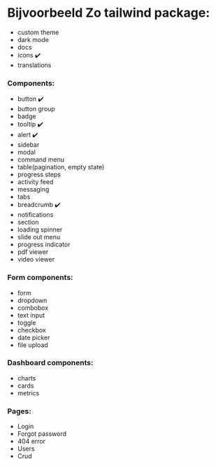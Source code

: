 # Bijvoorbeeld Zo tailwind package:

-   custom theme
-   dark mode
-   docs
-   icons ✔️
-   translations

### Components:

-   button ✔️
-   button group
-   badge
-   tooltip ✔️
-   alert ✔️
-   sidebar
-   modal
-   command menu
-   table(pagination, empty state)
-   progress steps
-   activity feed
-   messaging
-   tabs
-   breadcrumb ✔️
-   notifications
-   section
-   loading spinner
-   slide out menu
-   progress indicator
-   pdf viewer
-   video viewer

### Form components:

-   form
-   dropdown
-   combobox
-   text input
-   toggle
-   checkbox
-   date picker
-   file upload

### Dashboard components:

-   charts
-   cards
-   metrics

### Pages:

-   Login
-   Forgot password
-   404 error
-   Users
-   Crud
